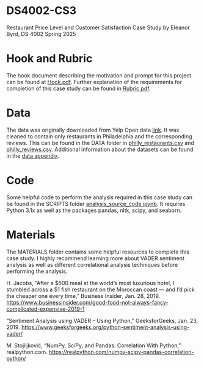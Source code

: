 # DS4002-CS3 
Restaurant Price Level and Customer Satisfaction Case Study by Eleanor Byrd, DS 4002 Spring 2025

# Hook and Rubric
The hook document describing the motivation and prompt for this project can be found at [Hook.pdf](https://github.com/rvt9bx/DS4002-CS3/blob/main/Hook.pdf). Further explanation of the requirements for completion of this case study can be found in [Rubric.pdf](https://github.com/rvt9bx/DS4002-CS3/blob/main/Rubric.pdf).

# Data
The data was originally downloaded from Yelp Open data [link](https://business.yelp.com/data/resources/open-dataset/). It was cleaned to contain only restaurants in Philadelphia and the corresponding reviews. This can be found in the DATA folder in [philly_restaurants.csv](https://github.com/rvt9bx/DS4002-CS3/blob/main/DATA/philly_restaurants.csv) and [philly_reviews.csv](https://github.com/rvt9bx/DS4002-CS3/blob/main/DATA/philly_reviews.csv). Additional information about the datasets can be found in the [data appendix](https://github.com/rvt9bx/DS4002-CS3/blob/main/DATA/data_appendix.pdf). 

# Code 
Some helpful code to perform the analysis required in this case study can be found in the SCRIPTS folder [analysis_source_code.ipynb](https://github.com/rvt9bx/DS4002-CS3/blob/main/SCRIPTS/analysis_source_code.ipynb). It requires Python 3.1x as well as the packages pandas, nltk, scipy, and seaborn. 

# Materials 
The MATERIALS folder contains some helpful resources to complete this case study. I highly recommend learning more about VADER sentiment analysis as well as different correlational analysis techniques before performing the analysis. 

H. Jacobs, “After a $500 meal at the world’s most luxurious hotel, I stumbled across a $1 fish restaurant on the Moroccan coast — and I’d pick the cheaper one every time,” Business Insider, Jan. 28, 2019. https://www.businessinsider.com/good-food-not-always-fancy-complicated-expensive-2019-1

“Sentiment Analysis using VADER – Using Python,” GeeksforGeeks, Jan. 23, 2019. https://www.geeksforgeeks.org/python-sentiment-analysis-using-vader/

M. Stojiljković, “NumPy, SciPy, and Pandas: Correlation With Python,” realpython.com. https://realpython.com/numpy-scipy-pandas-correlation-python/


